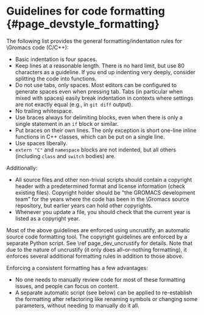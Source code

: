 Guidelines for code formatting {#page_devstyle_formatting}
==============================

The following list provides the general formatting/indentation rules for
\Gromacs code (C/C++):
 * Basic indentation is four spaces.
 * Keep lines at a reasonable length.  There is no hard limit, but use 80
   characters as a guideline.  If you end up indenting very deeply,
   consider splitting the code into functions.
 * Do not use tabs, only spaces.  Most editors can be configured to generate
   spaces even when pressing tab.  Tabs (in particular when mixed with spaces)
   easily break indentation in contexts where settings are not exactly equal
   (e.g., in `git diff` output).
 * No trailing whitespace.
 * Use braces always for delimiting blocks, even when there is only a single
   statement in an `if` block or similar.
 * Put braces on their own lines.  The only exception is short one-line inline
   functions in C++ classes, which can be put on a single line.
 * Use spaces liberally.
 * `extern "C"` and `namespace` blocks are not indented, but all others
   (including `class` and `switch` bodies) are.

Additionally:
 * All source files and other non-trivial scripts should contain a copyright
   header with a predetermined format and license information (check existing
   files).  Copyright holder should be "the GROMACS development team" for the
   years where the code has been in the \Gromacs source repository, but earlier
   years can hold other copyrights.
 * Whenever you update a file, you should check that the current year is listed
   as a copyright year.

Most of the above guidelines are enforced using uncrustify, an automatic source
code formatting tool.  The copyright guidelines are enforced by a separate
Python script.  See \ref page_dev_uncrustify for details.  Note that due to the
nature of uncrustify (it only does all-or-nothing formatting), it enforces
several additional formatting rules in addition to those above.

Enforcing a consistent formatting has a few advantages:
 * No one needs to manually review code for most of these formatting issues,
   and people can focus on content.
 * A separate automatic script (see below) can be applied to re-establish the
   formatting after refactoring like renaming symbols or changing some
   parameters, without needing to manually do it all.
